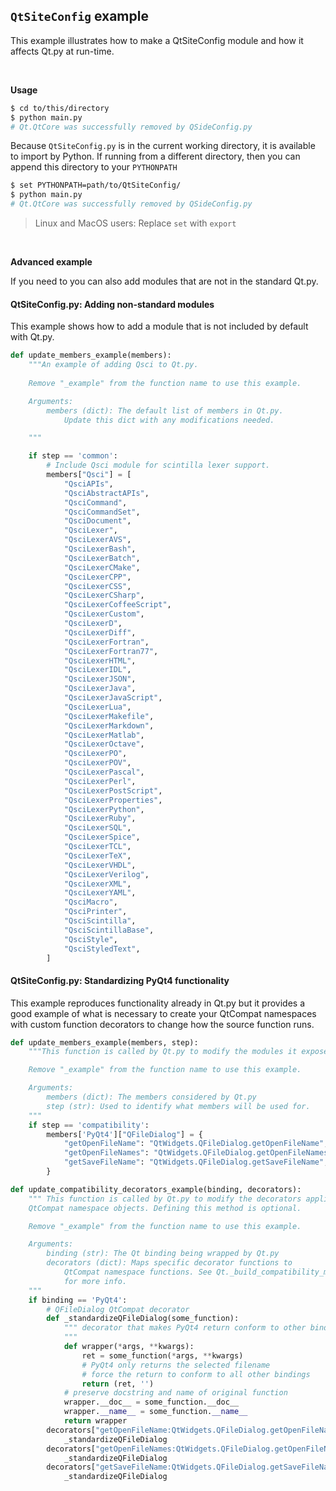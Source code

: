 ## `QtSiteConfig` example

This example illustrates how to make a QtSiteConfig module and how it affects Qt.py at run-time.

<br>

**Usage**

```bash
$ cd to/this/directory
$ python main.py
# Qt.QtCore was successfully removed by QSideConfig.py
```

Because `QtSiteConfig.py` is in the current working directory, it is available to import by Python. If running from a different directory, then you can append this directory to your `PYTHONPATH`

```bash
$ set PYTHONPATH=path/to/QtSiteConfig/
$ python main.py
# Qt.QtCore was successfully removed by QSideConfig.py
```

> Linux and MacOS users: Replace `set` with `export`

<br>

**Advanced example**

If you need to  you can also add modules that are not in the standard Qt.py.

#### QtSiteConfig.py: Adding non-standard modules

This example shows how to add a module that is not included by default with Qt.py.

```python
def update_members_example(members):
    """An example of adding Qsci to Qt.py.
    
    Remove "_example" from the function name to use this example.

    Arguments:
        members (dict): The default list of members in Qt.py.
            Update this dict with any modifications needed.

    """

    if step == 'common':
        # Include Qsci module for scintilla lexer support.
        members["Qsci"] = [
            "QsciAPIs",
            "QsciAbstractAPIs",
            "QsciCommand",
            "QsciCommandSet",
            "QsciDocument",
            "QsciLexer",
            "QsciLexerAVS",
            "QsciLexerBash",
            "QsciLexerBatch",
            "QsciLexerCMake",
            "QsciLexerCPP",
            "QsciLexerCSS",
            "QsciLexerCSharp",
            "QsciLexerCoffeeScript",
            "QsciLexerCustom",
            "QsciLexerD",
            "QsciLexerDiff",
            "QsciLexerFortran",
            "QsciLexerFortran77",
            "QsciLexerHTML",
            "QsciLexerIDL",
            "QsciLexerJSON",
            "QsciLexerJava",
            "QsciLexerJavaScript",
            "QsciLexerLua",
            "QsciLexerMakefile",
            "QsciLexerMarkdown",
            "QsciLexerMatlab",
            "QsciLexerOctave",
            "QsciLexerPO",
            "QsciLexerPOV",
            "QsciLexerPascal",
            "QsciLexerPerl",
            "QsciLexerPostScript",
            "QsciLexerProperties",
            "QsciLexerPython",
            "QsciLexerRuby",
            "QsciLexerSQL",
            "QsciLexerSpice",
            "QsciLexerTCL",
            "QsciLexerTeX",
            "QsciLexerVHDL",
            "QsciLexerVerilog",
            "QsciLexerXML",
            "QsciLexerYAML",
            "QsciMacro",
            "QsciPrinter",
            "QsciScintilla",
            "QsciScintillaBase",
            "QsciStyle",
            "QsciStyledText",
        ]
```


#### QtSiteConfig.py: Standardizing PyQt4 functionality

This example reproduces functionality already in Qt.py but it provides a good example of what is necessary to create your QtCompat namespaces with custom function decorators to change how the source function runs.

```python
def update_members_example(members, step):
    """This function is called by Qt.py to modify the modules it exposes.

    Remove "_example" from the function name to use this example.

    Arguments:
        members (dict): The members considered by Qt.py
        step (str): Used to identify what members will be used for.
    """
    if step == 'compatibility':
        members['PyQt4']["QFileDialog"] = {
            "getOpenFileName": "QtWidgets.QFileDialog.getOpenFileName",
            "getOpenFileNames": "QtWidgets.QFileDialog.getOpenFileNames",
            "getSaveFileName": "QtWidgets.QFileDialog.getSaveFileName",
        }

def update_compatibility_decorators_example(binding, decorators):
    """ This function is called by Qt.py to modify the decorators applied to
    QtCompat namespace objects. Defining this method is optional.

    Remove "_example" from the function name to use this example.

    Arguments:
        binding (str): The Qt binding being wrapped by Qt.py
        decorators (dict): Maps specific decorator functions to
            QtCompat namespace functions. See Qt._build_compatibility_members
            for more info.
    """
    if binding == 'PyQt4':
        # QFileDialog QtCompat decorator
        def _standardizeQFileDialog(some_function):
            """ decorator that makes PyQt4 return conform to other bindings
            """
            def wrapper(*args, **kwargs):
                ret = some_function(*args, **kwargs)
                # PyQt4 only returns the selected filename
                # force the return to conform to all other bindings
                return (ret, '')
            # preserve docstring and name of original function
            wrapper.__doc__ = some_function.__doc__
            wrapper.__name__ = some_function.__name__
            return wrapper
        decorators["getOpenFileName:QtWidgets.QFileDialog.getOpenFileName"] = \
            _standardizeQFileDialog
        decorators["getOpenFileNames:QtWidgets.QFileDialog.getOpenFileNames"] = \
            _standardizeQFileDialog
        decorators["getSaveFileName:QtWidgets.QFileDialog.getSaveFileName"] = \
            _standardizeQFileDialog
```
